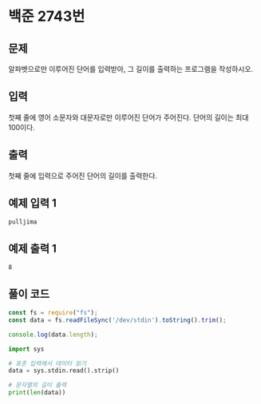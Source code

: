 # 백준 2743번
## 문제

알파벳으로만 이루어진 단어를 입력받아, 그 길이를 출력하는 프로그램을 작성하시오.

## 입력

첫째 줄에 영어 소문자와 대문자로만 이루어진 단어가 주어진다. 단어의 길이는 최대 100이다.

## 출력

첫째 줄에 입력으로 주어진 단어의 길이를 출력한다.

## 예제 입력 1

```
pulljima

```

## 예제 출력 1

```
8
```

## 풀이 코드

```jsx
const fs = require("fs");
const data = fs.readFileSync('/dev/stdin').toString().trim();

console.log(data.length);
```

```python
import sys

# 표준 입력에서 데이터 읽기
data = sys.stdin.read().strip()

# 문자열의 길이 출력
print(len(data))
```